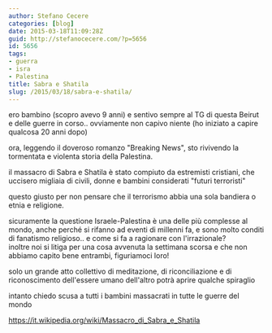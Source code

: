 ```yaml
---
author: Stefano Cecere
categories: [blog]
date: 2015-03-18T11:09:28Z
guid: http://stefanocecere.com/?p=5656
id: 5656
tags:
- guerra
- isra
- Palestina
title: Sabra e Shatila
slug: /2015/03/18/sabra-e-shatila/
---
```


ero bambino (scopro avevo 9 anni) e sentivo sempre al TG di questa Beirut e delle guerre in corso.. ovviamente non capivo niente (ho iniziato a capire qualcosa 20 anni dopo)

ora, leggendo il doveroso romanzo "Breaking News", sto rivivendo la tormentata e violenta storia della Palestina.

il massacro di Sabra e Shatila è stato compiuto da estremisti cristiani, che uccisero migliaia di civili, donne e bambini considerati "futuri terroristi"

<div class="text_exposed_show">
  <p>
    questo giusto per non pensare che il terrorismo abbia una sola bandiera o etnia e religione.
  </p>
  
  <p>
    sicuramente la questione Israele-Palestina è una delle più complesse al mondo, anche perché si rifanno ad eventi di millenni fa, e sono molto conditi di fanatismo religioso.. e come si fa a ragionare con l'irrazionale?<br /> inoltre noi si litiga per una cosa avvenuta la settimana scorsa e che non abbiamo capito bene entrambi, figuriamoci loro!
  </p>
  
  <p>
    solo un grande atto collettivo di meditazione, di riconciliazione e di riconoscimento dell'essere umano dell'altro potrà aprire qualche spiraglio
  </p>
  
  <p>
    intanto chiedo scusa a tutti i bambini massacrati in tutte le guerre del mondo
  </p>
  
  <p>
    <a href="https://it.wikipedia.org/wiki/Massacro_di_Sabra_e_Shatila" target="_blank">https://it.wikipedia.org/wiki/Massacro_di_Sabra_e_Shatila</a>
  </p>
</div>